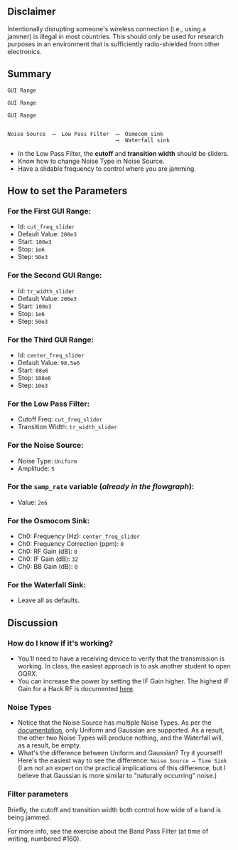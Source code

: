 ## Disclaimer

Intentionally disrupting someone's wireless connection (i.e., using a jammer) is illegal in most countries. This should only be used for research purposes in an environment that is sufficiently radio-shielded from other electronics.

## Summary

```
GUI Range

GUI Range

GUI Range


Noise Source  ⟶  Low Pass Filter  ⟶  Osmocom sink
                                  ⟶  Waterfall sink
```

- In the Low Pass Filter, the **cutoff** and **transition width** should be sliders.
- Know how to change Noise Type in Noise Source.
- Have a slidable frequency to control where you are jamming.

## How to set the Parameters

### For the First GUI Range:

- Id: `cut_freq_slider`
- Default Value: `200e3`
- Start: `100e3`
- Stop: `1e6`
- Step: `50e3`

### For the Second GUI Range:

- Id: `tr_width_slider`
- Default Value: `200e3`
- Start: `100e3`
- Stop: `1e6`
- Step: `50e3`

### For the Third GUI Range:

- Id: `center_freq_slider`
- Default Value: `98.5e6`
- Start: `88e6`
- Stop: `108e6`
- Step: `10e3`

### For the Low Pass Filter:

- Cutoff Freq: `cut_freq_slider`
- Transition Width: `tr_width_slider`

### For the Noise Source:

- Noise Type: `Uniform`
- Amplitude: `5`

### For the `samp_rate` variable (_already in the flowgraph_):

- Value: `2e6`

### For the Osmocom Sink:

- Ch0: Frequency (Hz): `center_freq_slider`
- Ch0: Frequency Correction (ppm): `0`
- Ch0: RF Gain (dB): `0`
- Ch0: IF Gain (dB): `32`
- Ch0: BB Gain (dB): `0`

### For the Waterfall Sink:

- Leave all as defaults.

## Discussion

### How do I know if it's working?

- You'll need to have a receiving device to verify that the transmission is working. In class, the easiest approach is to ask another student to open GQRX.
- You can increase the power by setting the IF Gain higher. The highest IF Gain for a Hack RF is documented [here](https://hackrf.readthedocs.io/en/latest/faq.html#what-gain-controls-are-provided-by-hackrf).

### Noise Types

- Notice that the Noise Source has multiple Noise Types. As per the [documentation](https://wiki.gnuradio.org/index.php/Noise_Source), only Uniform and Gaussian are supported. As a result, the other two Noise Types will produce nothing, and the Waterfall will, as a result, be empty.
- What's the difference between Uniform and Gaussian? Try it yourself!  
  Here's the easiest way to see the difference: `Noise Source ⟶ Time Sink`  
  (I am not an expert on the practical implications of this difference, but I believe that Gaussian is more similar to  "naturally occurring" noise.)

### Filter parameters

Briefly, the cutoff and transition width both control how wide of a band is being jammed.

For more info, see the exercise about the Band Pass Filter (at time of writing, numbered  #160).



